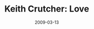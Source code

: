 ---
layout: media
category: media
title: "Keith Crutcher: Love"
date: 2009-03-13
description: "Keith Crutcher discusses the meaning and implications of love."
yt-embed-url: "//www.youtube.com/embed/NTNj5Im-vtg"
video: "http://s3.amazonaws.com/crossroads-media/other-media/video/keith-w4.mp4"
video-poster: "http://s3.amazonaws.com/crossroads-media/images/keith-w4-still.jpg"
---